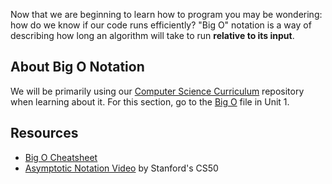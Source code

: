 Now that we are beginning to learn how to program you may be wondering: how do we know if our code runs efficiently? "Big O" notation is a way of describing how long an algorithm will take to run **relative to its input**.

## About Big O Notation

We will be primarily using our [Computer Science Curriculum](https://github.com/gSchool/computer-science-curriculum) repository when learning about it. For this section, go to the [Big O](https://github.com/gSchool/computer-science-curriculum/blob/master/Unit-1/02-big-o-notation.md) file in Unit 1.

## Resources

- [Big O Cheatsheet](http://bigocheatsheet.com/)
- [Asymptotic Notation Video](https://www.youtube.com/watch?v=iOq5kSKqeR4) by Stanford's CS50
